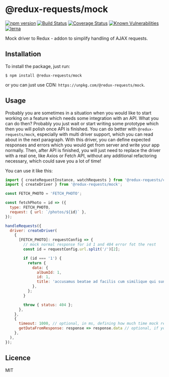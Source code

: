 # @redux-requests/mock

[![npm version](https://badge.fury.io/js/%40redux-requests%2Fmock.svg)](https://badge.fury.io/js/%40redux-requests%2Fmock)
[![Build Status](https://travis-ci.org/klis87/redux-requests.svg?branch=master)](https://travis-ci.org/klis87/redux-requests)
[![Coverage Status](https://coveralls.io/repos/github/klis87/redux-requests/badge.svg?branch=master)](https://coveralls.io/github/klis87/redux-requests?branch=master)
[![Known Vulnerabilities](https://snyk.io/test/github/klis87/redux-requests/badge.svg)](https://snyk.io/test/github/klis87/redux-requests)
[![lerna](https://img.shields.io/badge/maintained%20with-lerna-cc00ff.svg)](https://lernajs.io/)

Mock driver to Redux - addon to simplify handling of AJAX requests.

## Installation

To install the package, just run:
```
$ npm install @redux-requests/mock
```
or you can just use CDN: `https://unpkg.com/@redux-requests/mock`.

## Usage

Probably you are sometimes in a situation when you would like to start working on a feature which needs some integration with
an API. What you can do then? Probably you just wait or start writing some prototype which then you will polish once API is finished. You can do better with `@redux-requests/mock`, especially with multi driver support, which you can read about in the
next paragraph. With this driver, you can define expected responses and errors which you would get from server and write your app
normally. Then, after API is finished, you will just need to replace the driver with a real one, like Axios or Fetch API, without
any additional refactoring necessary, which could save you a lot of time!

You can use it like this:
```js
import { createRequestInstance, watchRequests } from '@redux-requests/core';
import { createDriver } from '@redux-requests/mock';

const FETCH_PHOTO = 'FETCH_PHOTO';

const fetchPhoto = id => ({
  type: FETCH_PHOTO,
  request: { url: `/photos/${id}` },
});

handleRequests({
  driver: createDriver(
    {
      [FETCH_PHOTO]: requestConfig => {
        // mock normal response for id 1 and 404 error fot the rest
        const id = requestConfig.url.split('/')[2];

        if (id === '1') {
          return {
            data: {
              albumId: 1,
              id: 1,
              title: 'accusamus beatae ad facilis cum similique qui sunt',
            },
          };
        }

        throw { status: 404 };
      },
    },
    {
      timeout: 1000, // optional, in ms, defining how much time mock request would take, useful for testing spinners
      getDataFromResponse: response => response.data // optional, if you mock Axios or Fetch API, you dont need to worry about it
    },
  ),
});
```

## Licence

MIT
